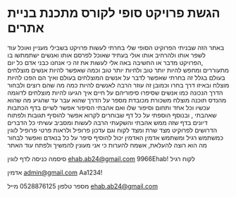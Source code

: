 # הגשת פרויקט סופי לקורס מתכנת בניית אתרים
באתר הזה שבניתי הפרוקיט הסופי שלי בחרתי לעשות פרויקט בשבילי מעניין ואוכל עוד לשפר אותו ולהרחיב אותו אולי בעתיד שאוכל לפרסם אותו ואנשים ישתמתשו בו ,הפרויקט מדבר או החשיבה באה אלי לעשות את זה כי אנחנו כבני אדם כל יום מתעוררים ומחפש להיות יותר טוב ולחיות יותר טוב וכמה שאפשר להיות אנשים מוצלחים בעולם בגלל זה בחרתי שאפשר לדבר על אנשים המוצלחים בעולם ואיך הם הפכו להיות מוצלח ובאיזו דרך בחרו וכמובן זה עוזר הרבה לאנשים להיות כמה מה שהם רוצים ולבחור הדרך הנכונה כמו אנשים שסיפרו סיפוריהם על חיים איך הגיעו להיות מוצלחים לדוגמה מהנדס תוכנה מוצלח משכורת מכובדת מספר על הדרך שהוא עבר עד שהגיע מה שהוא עכשיו וכל אחד ותחום וסיפור שלו ואם אהבתי הסיפור אפשר לשיים בדף הכתבות שאהבתי , 
ובנוסף הוספתי על כל דף שבוחרים לקרוא אפשר להוסיף תגובות ולפתוח דיונים בדף שזה ממש אהבתי והשקעתי הרבה לעשות 
ומסביב עשיתי כל הדברים הדרושים לפרוקיט מצד שרת ומצד לקוח וגם עדכון פרופיל ולראות פרטי פרופיל לוגין כמשתמש רגיל ומשתמש אדמין האדמין יכול להוסיף סיפר על כל בנאדם ואפשר לבחור מה הוא רוצה להעלאת, אשמח להערות כי אני מעונין להמשיך ולפתח עוד האתר 

סיסמה כניסה לדף לוגין ehab.ab24@gmail.com    9966Ehab!  לקוח רגיל 

אדמין admin@gmail.com Aa1234!      

מספר טלפון 0528876125 מייל ehab.ab24@gmail.com

